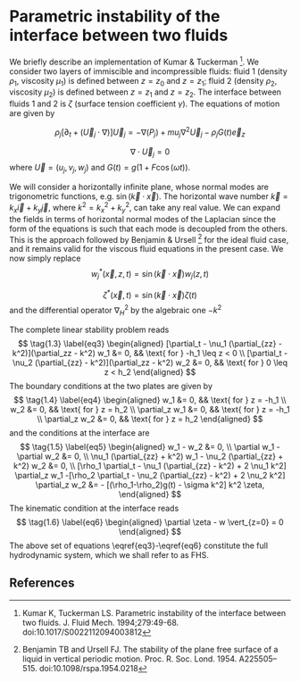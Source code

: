 # Parametric instability of the interface between two fluids

We briefly describe an implementation of Kumar \& Tuckerman [^1]. We consider
two layers of immiscible and incompressible fluids: fluid 1 (density $\rho_1$,
viscosity $\mu_1$) is defined between $z=z_0$ and $z=z_1$; fluid 2 (density
$\rho_2$, viscosity $\mu_2$) is defined between $z=z_1$ and $z=z_2$. The
interface between fluids 1 and 2 is $\zeta$ (surface tension coefficient
$\gamma$). The equations of motion are given by

$$
\rho_j \left[\partial_t + (\vec{U}_j\cdot\nabla) \right]\vec{U}_j = -\nabla(P_j)+ mu_j\nabla^2\vec{U}_j - \rho_j G(t) \vec{e}_z
$$

$$
\nabla\cdot\vec{U}_j = 0
$$
where $\vec{U}=(u_j,v_j,w_j)$ and $G(t)=g (1 + F\cos(\omega t))$.

We will consider a horizontally infinite plane, whose normal modes are
trigonometric functions, e.g. $\sin (\vec{k}\cdot\vec{x} )$. The horizontal wave
number $\vec{k}=k_x\vec{i} + k_y\vec{j}$, where $k^2 = k_x^2 + k_y^2$, can take
any real value. We can expand the fields in terms of horizontal normal modes of
the Laplacian since the form of the equations is such that each mode is
decoupled from the others. This is the approach followed by Benjamin \& Ursell
[^2] for the ideal fluid case, and it remains valid for the viscous fluid
equations in the present case. We now simply replace 
$$
w_j^*(\vec{x},z,t) = \sin(\vec{k}\cdot\vec{x}) w_j (z,t) 
$$

$$
\zeta^*(\vec{x},t) = \sin(\vec{k}\cdot\vec{x}) \zeta (t) 
$$
and the differential operator $\nabla^2_H$ by the algebraic one $-k^2$

The complete linear stability problem reads
$$
  \tag{1.3}
  \label{eq3}
  \begin{aligned}
    [\partial_t - \nu_1 (\partial_{zz} - k^2)](\partial_zz - k^2) w_1 &= 0, && \text{ for } -h_1 \leq z < 0
    \\
    [\partial_t - \nu_2 (\partial_{zz} - k^2)](\partial_zz - k^2) w_2 &= 0, && \text{ for } 0 \leq z < h_2
  \end{aligned}
$$
The boundary conditions at the two plates are given by
$$
  \tag{1.4}
  \label{eq4}
  \begin{aligned}
    w_1 &= 0, && \text{ for } z = -h_1
    \\
    w_2 &= 0, && \text{ for } z = h_2
    \\
    \partial_z w_1 &= 0, && \text{ for } z = -h_1
    \\
    \partial_z w_2 &= 0, && \text{ for } z = h_2
  \end{aligned}
$$
and the conditions at the interface are
$$
  \tag{1.5}
  \label{eq5}
  \begin{aligned}
    w_1 - w_2 &= 0,
    \\
    \partial w_1 - \partial w_2 &= 0,
    \\
    \nu_1 (\partial_{zz} + k^2) w_1 - \nu_2 (\partial_{zz} + k^2) w_2 &= 0,
    \\
    [\rho_1 \partial_t - \nu_1 (\partial_{zz} - k^2) + 2 \nu_1 k^2] \partial_z w_1
    -[\rho_2 \partial_t - \nu_2 (\partial_{zz} - k^2) + 2 \nu_2 k^2] \partial_z w_2
    &= - [(\rho_1-\rho_2)g(t) - \sigma k^2] k^2 \zeta,
  \end{aligned}
$$
The kinematic condition at the interface reads
$$
  \tag{1.6}
  \label{eq6}
  \begin{aligned}
    \partial \zeta - w  \vert_{z=0} = 0
  \end{aligned}
$$
The above set of equations \eqref{eq3}-\eqref{eq6} constitute the full
hydrodynamic system, which we shall refer to as FHS.

## References

[^1]: Kumar K, Tuckerman LS. Parametric instability of the interface between two
    fluids. J. Fluid Mech. 1994;279:49-68. doi:10.1017/S0022112094003812 
[^2]: Benjamin TB and Ursell FJ. The stability of the plane free surface of a
    liquid in vertical periodic motion. Proc. R. Soc. Lond. 1954. A225505–515.
    doi:10.1098/rspa.1954.0218
